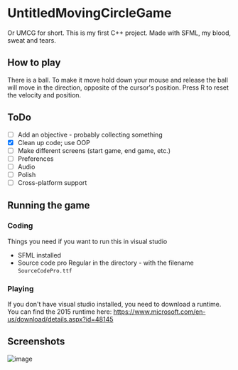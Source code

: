 # UntitledMovingCircleGame
Or UMCG for short. This is my first C++ project. Made with SFML, my blood, sweat and tears.

## How to play
There is a ball. To make it move hold down your mouse and release the ball will move in the direction, opposite of the cursor's position. Press R to reset the velocity and position.

## ToDo
- [ ] Add an objective - probably collecting something
- [x] Clean up code; use OOP
- [ ] Make different screens (start game, end game, etc.)
- [ ] Preferences
- [ ] Audio
- [ ] Polish
- [ ] Cross-platform support

## Running the game

### Coding
Things you need if you want to run this in visual studio
* SFML installed
* Source code pro Regular in the directory - with the filename `SourceCodePro.ttf`

### Playing
If you don't have visual studio installed, you need to download a runtime. You can find the 2015 runtime here: https://www.microsoft.com/en-us/download/details.aspx?id=48145

## Screenshots
![image](https://user-images.githubusercontent.com/63540250/218330483-ef587a1b-2ffd-4f4f-9796-8942c06ae094.png)

